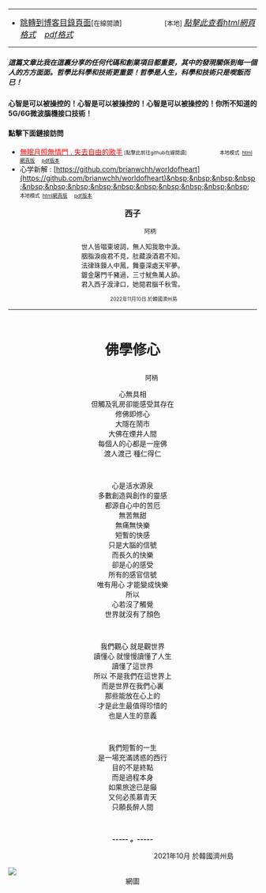 ****
- [<font size=3>跳轉到博客目錄頁面</font>](../../tableOfContent.md)[<font size=2>在線閱讀</font>]&nbsp;&nbsp; &nbsp; &nbsp; &nbsp; &nbsp; &nbsp; &nbsp; &nbsp; &nbsp;&nbsp; &nbsp;  <font size=2> [本地] </font><font size=3>[*_點擊此查看html網頁格式_*](../../tableOfContent.html)&nbsp; &nbsp; [*_pdf格式_*](../../tableOfContent.md.pdf)</font>
****

##### *_這篇文章比我在這裏分享的任何代碼和創業項目都重要，其中的發現關係到每一個人的方方面面。哲學比科學和技術更重要！哲學是人生，科學和技術只是喫飯而已！_*

#### 心智是可以被操控的！心智是可以被操控的！心智是可以被操控的！你所不知道的5G/6G微波腦機接口技術！ 

#### 點擊下面鏈接訪問
- [<font color=red>無眠月照無情門 . 失去自由的歌手</font>](https://github.com/brianwchh/worldofheart/blob/main/md_and_html/%E7%84%A1%E7%9C%A0%E6%9C%88%E7%85%A7%E7%84%A1%E6%83%85%E9%96%80.md)<font size=1> [點擊此前往github在線閱讀]</font> &nbsp;&nbsp;&nbsp;&nbsp;&nbsp;&nbsp;&nbsp;&nbsp;&nbsp;&nbsp;&nbsp;&nbsp;&nbsp;&nbsp;&nbsp; <font size=1>本地模式 &nbsp;[html網頁版](../../md_and_html/無眠月照無情門.html) &nbsp;&nbsp;&nbsp; [pdf版本](../../md_and_html/無眠月照無情門.md.pdf) </font>
- 心学新解 : [https://github.com/brianwchh/worldofheart](https://github.com/brianwchh/worldofheart)&nbsp;&nbsp;&nbsp;&nbsp;&nbsp;&nbsp;&nbsp;&nbsp;&nbsp;&nbsp;&nbsp;&nbsp;&nbsp;&nbsp;&nbsp; <font size=1>本地模式 &nbsp;[html網頁版](../../md_and_html/心學新解.html) &nbsp;&nbsp;&nbsp; [pdf版本](../../md_and_html/心學新解.md.pdf) </font>

<div align="center"> 

****<p align="center" style="font-size: 16px;">西子</p>****

<p align="center" style="font-size: 12px;">&nbsp;&nbsp;&nbsp;&nbsp;&nbsp;&nbsp;&nbsp;&nbsp;&nbsp;&nbsp;&nbsp;&nbsp;&nbsp;&nbsp;&nbsp;&nbsp;&nbsp;&nbsp;&nbsp;&nbsp; 阿柄</p>

<div style="font-size: 13px;" >

世人皆唱東坡詞，無人知我歌中淚。   
胭脂淚痕君不見，肚藏淚酒君不知。  
法律珠鍊人中鳳，舞臺深處天牢夢。  
鍍金屠門千豬過，三寸魷魚萬人舔。  
君入西子渡津口，她閱君腦千秋雪。  

</div>

<p style="font-size: 10px;"> &nbsp; &nbsp; &nbsp; &nbsp; &nbsp; &nbsp; &nbsp; &nbsp; 2022年11月10日 於韓國濟州島  </p>     

</div>


****

</br>

****<p align="center" style="font-size: 28px;">佛學修心</p>****

<p align="center" style="font-size: small;">&nbsp;&nbsp;&nbsp;&nbsp;&nbsp;&nbsp;&nbsp;&nbsp;&nbsp;&nbsp;&nbsp;&nbsp;&nbsp;&nbsp;&nbsp;&nbsp;&nbsp;&nbsp;&nbsp;&nbsp; 阿柄</p>




<div align="center"> <!-- div_1-->

  <p align="center"> 
    
心無具相   
但觸及乳房卻能感受其存在  
修佛即修心  
大隱在鬧市  
大佛在煙井人間  
每個人的心都是一座佛  
渡人渡己 種仁得仁  

</br>  

心是活水源泉  
多數創造與創作的靈感  
都源自心中的苦厄  
無苦無甜  
無痛無快樂  
短暫的快感  
只是大腦的信號   
而長久的快樂  
卻是心的感受  
所有的感官信號  
唯有用心 才能變成快樂  
所以  
心若沒了觸覺  
世界就沒有了顏色  

  </br>  
  
我們觀心 就是觀世界  
讀懂心 就慢慢讀懂了人生  
讀懂了這世界  
所以 不是我們在這世界上  
而是世界在我們心裏  
那些能放在心上的  
才是此生最值得珍惜的  
也是人生的意義 

  </br>  

我們短暫的一生  
是一場充滿誘惑的西行  
目的不是終點  
而是過程本身  
如果旅途已是癲  
又何必羨慕青天  
只願長醉人間  

 

  </br>

  ***_-----&nbsp;。-----_***

  <font size=1>

     

  </font>

  </p>



  <p align="right"> 2021年10月  於韓國濟州島 &nbsp;&nbsp;&nbsp;&nbsp;&nbsp;&nbsp;&nbsp;&nbsp;&nbsp;&nbsp;&nbsp; </p>  
  
</div> <!-- end of div_1-->

  



<!-- image area, flex to make it center,it may not work for github, for html and pdf rendering only -->
<div align="center" style="page-break-inside: avoid; margin-top:1px; margin-bottom:1px;"> <!-- pictureWrapper_div add this only to make the bendan github understand -->
  <div class="ImageWrapperFlex" >
   <div class="FlexSide"  ></div>
   <image class="FlexImage"   src='./images/佛學修心.jpg'/>
   <div class="FlexSide" ></div>
  </div>
  <p align="center" style="margin:0px;"> 網圖 </p> 
</div> <!-- end pictureWrapper_div -->


</br>
</br>


<style>

.ImageWrapperFlex {
    display: flex; 
    flex-direction: row; 
    margin-top: 1px; 
    margin-bottom: 1px;

    width: 100% ;
}

.FlexSide {
    flex-basis: 0px ;
    flex:1;

}



/* large device screen 設置熒幕顯示圖片大小（電腦等大型屏幕）*/
@media only screen and (min-width: 600px) {

    .FlexImage {
        flex-basis: 600px ;
        flex:0;    
        height:auto; 
        max-width: 600px;
        min-width: 600px;
     
    }

}

 /* small device screen 設置熒幕顯示圖片大小（平板手機等屏幕）*/
@media only screen and (max-width: 600px) {
    
    .FlexImage {
        flex-basis: 600px ;
        flex:1;
        height:auto; 
     
    }

}

/* style for print !important 設置打印圖片大小*/
@media print {

    .FlexImage {
        flex-basis: 500px ;
        flex:0;    
        height:auto; 
        max-width: 500px;
        min-width: 500px;
     
    }
}


</style>



